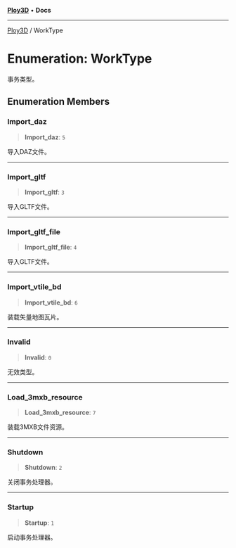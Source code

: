[**Ploy3D**](../README.md) • **Docs**

***

[Ploy3D](../README.md) / WorkType

# Enumeration: WorkType

事务类型。

## Enumeration Members

### Import\_daz

> **Import\_daz**: `5`

导入DAZ文件。

***

### Import\_gltf

> **Import\_gltf**: `3`

导入GLTF文件。

***

### Import\_gltf\_file

> **Import\_gltf\_file**: `4`

导入GLTF文件。

***

### Import\_vtile\_bd

> **Import\_vtile\_bd**: `6`

装载矢量地图瓦片。

***

### Invalid

> **Invalid**: `0`

无效类型。

***

### Load\_3mxb\_resource

> **Load\_3mxb\_resource**: `7`

装载3MXB文件资源。

***

### Shutdown

> **Shutdown**: `2`

关闭事务处理器。

***

### Startup

> **Startup**: `1`

启动事务处理器。
